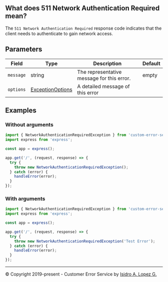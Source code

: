 ## What does 511 Network Authentication Required mean?

The `511 Network Authentication Required` response code indicates that the client needs to authenticate to gain network access.

## Parameters

| Field     | Type                                                             | Description                                | Default |
|-----------|------------------------------------------------------------------|--------------------------------------------|---------|
| `message` | string                                                           | The representative message for this error. | empty   |
| `options` | [ExceptionOptions](../interfaces/exception-options.interface.md) | A detailed message of this error           |         |

## Examples

### Without arguments

```typescript
import { NetworkAuthenticationRequiredException } from 'custom-error-service';
import express from 'express';

const app = express();

app.get('/', (request, response) => {
  try {
    throw new NetworkAuthenticationRequiredException();
  } catch (error) {
    handleError(error);
  }
});
```

### With arguments

```typescript
import { NetworkAuthenticationRequiredException } from 'custom-error-service';
import express from 'express';

const app = express();

app.get('/', (request, response) => {
  try {
    throw new NetworkAuthenticationRequiredException('Test Error');
  } catch (error) {
    handleError(error);
  }
});
```

---

&copy; Copyright 2019-present - Customer Error Service by [Isidro A. Lopez G.](https://ialopezg.com/)
